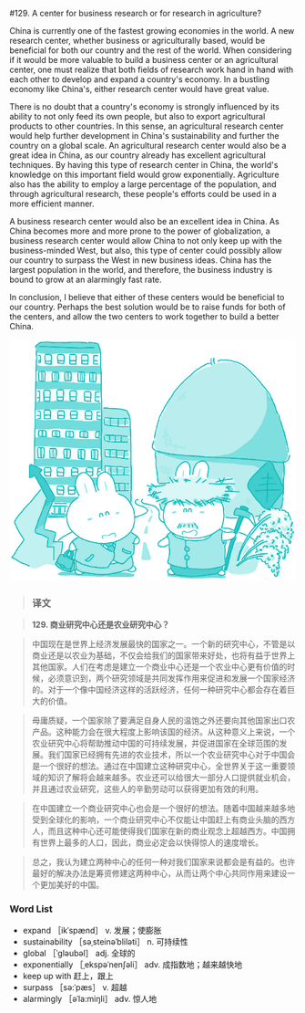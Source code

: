 #129. A center for business research or for research in agriculture?

China is currently one of the fastest growing economies in the world. A new research center, whether business or agriculturally based, would be beneficial for both our country and the rest of the world. When considering if it would be more valuable to build a business center or an agricultural center, one must realize that both fields of research work hand in hand with each other to develop and expand a country's economy. In a bustling economy like China's, either research center would have great value.

There is no doubt that a country's economy is strongly influenced by its ability to not only feed its own people, but also to export agricultural products to other countries. In this sense, an agricultural research center would help further development in China's sustainability and further the country on a global scale. An agricultural research center would also be a great idea in China, as our country already has excellent agricultural techniques. By having this type of research center in China, the world's knowledge on this important field would grow exponentially. Agriculture also has the ability to employ a large percentage of the population, and through agricultural research, these people's efforts could be used in a more efficient manner.

A business research center would also be an excellent idea in China. As China becomes more and more prone to the power of globalization, a business research center would allow China to not only keep up with the business-minded West, but also, this type of center could possibly allow our country to surpass the West in new business ideas. China has the largest population in the world, and therefore, the business industry is bound to grow at an alarmingly fast rate.

In conclusion, I believe that either of these centers would be beneficial to our country. Perhaps the best solution would be to raise funds for both of the centers, and allow the two centers to work together to build a better China.

![](images/TOEFL-iBT-High-Score-Essays-129.jpg)

> ### 译文

> **129. 商业研究中心还是农业研究中心？**

> 中国现在是世界上经济发展最快的国家之一。一个新的研究中心，不管是以商业还是以农业为基础，不仅会给我们的国家带来好处，也将有益于世界上其他国家。人们在考虑是建立一个商业中心还是一个农业中心更有价值的时候，必须意识到，两个研究领域是共同发挥作用来促进和发展一个国家经济的。对于一个像中国经济这样的活跃经济，任何一种研究中心都会存在着巨大的价值。

> 毋庸质疑，一个国家除了要满足自身人民的温饱之外还要向其他国家出口农产品。这种能力会在很大程度上影响该国的经济。从这种意义上来说，一个农业研究中心将帮助推动中国的可持续发展，并促进国家在全球范围的发展。我们国家已经拥有先进的农业技术，所以一个农业研究中心对于中国会是一个很好的想法。通过在中国建立这种研究中心，全世界关于这一重要领域的知识了解将会越来越多。农业还可以给很大一部分人口提供就业机会，并且通过农业研究，这些人的辛勤劳动可以获得更加有效的利用。

> 在中国建立一个商业研究中心也会是一个很好的想法。随着中国越来越多地受到全球化的影响，一个商业研究中心不仅能让中国赶上有商业头脑的西方人，而且这种中心还可能使得我们国家在新的商业观念上超越西方。中国拥有世界上最多的人口，因此，商业必定会以快得惊人的速度增长。

> 总之，我认为建立两种中心的任何一种对我们国家来说都会是有益的。也许最好的解决办法是筹资修建这两种中心，从而让两个中心共同作用来建设一个更加美好的中国。

### Word List

 * expand ［ikˈspænd］ v. 发展；使膨胀
 * sustainability ［səˌsteinəˈbliləti］ n. 可持续性
 * global ［ˈgləubəl］ adj. 全球的
 * exponentially ［ˌekspəˈnenʃəli］ adv. 成指数地；越来越快地
 * keep up with 赶上，跟上
 * surpass ［sə:ˈpæs］ v. 超越
 * alarmingly ［əˈla:miŋli］ adv. 惊人地
